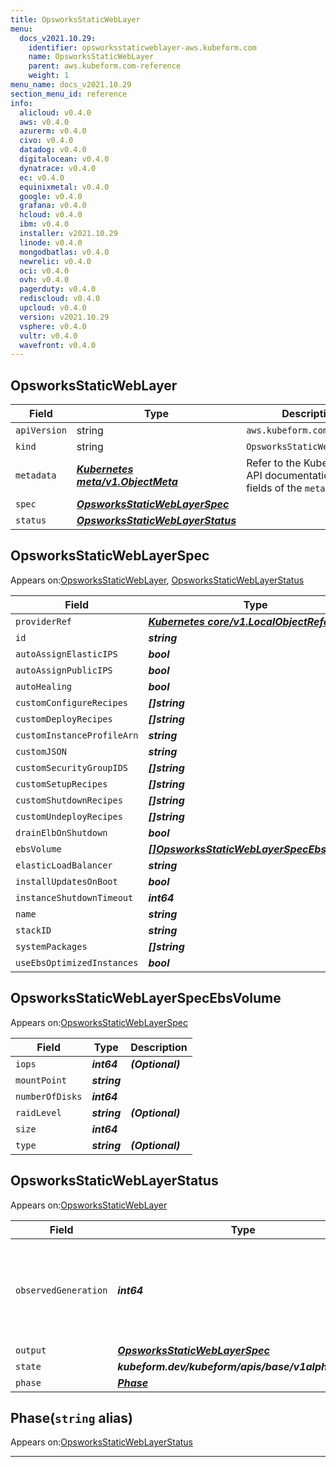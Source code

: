 ```yaml
---
title: OpsworksStaticWebLayer
menu:
  docs_v2021.10.29:
    identifier: opsworksstaticweblayer-aws.kubeform.com
    name: OpsworksStaticWebLayer
    parent: aws.kubeform.com-reference
    weight: 1
menu_name: docs_v2021.10.29
section_menu_id: reference
info:
  alicloud: v0.4.0
  aws: v0.4.0
  azurerm: v0.4.0
  civo: v0.4.0
  datadog: v0.4.0
  digitalocean: v0.4.0
  dynatrace: v0.4.0
  ec: v0.4.0
  equinixmetal: v0.4.0
  google: v0.4.0
  grafana: v0.4.0
  hcloud: v0.4.0
  ibm: v0.4.0
  installer: v2021.10.29
  linode: v0.4.0
  mongodbatlas: v0.4.0
  newrelic: v0.4.0
  oci: v0.4.0
  ovh: v0.4.0
  pagerduty: v0.4.0
  rediscloud: v0.4.0
  upcloud: v0.4.0
  version: v2021.10.29
  vsphere: v0.4.0
  vultr: v0.4.0
  wavefront: v0.4.0
---
```


## OpsworksStaticWebLayer
| Field | Type | Description |
| ------ | ----- | ----------- |
| `apiVersion` | string | `aws.kubeform.com/v1alpha1` |
|    `kind` | string | `OpsworksStaticWebLayer` |
| `metadata` | ***[Kubernetes meta/v1.ObjectMeta](https://v1-18.docs.kubernetes.io/docs/reference/generated/kubernetes-api/v1.18/#objectmeta-v1-meta)***|Refer to the Kubernetes API documentation for the fields of the `metadata` field.|
| `spec` | ***[OpsworksStaticWebLayerSpec](#opsworksstaticweblayerspec)***||
| `status` | ***[OpsworksStaticWebLayerStatus](#opsworksstaticweblayerstatus)***||
## OpsworksStaticWebLayerSpec

Appears on:[OpsworksStaticWebLayer](#opsworksstaticweblayer), [OpsworksStaticWebLayerStatus](#opsworksstaticweblayerstatus)

| Field | Type | Description |
| ------ | ----- | ----------- |
| `providerRef` | ***[Kubernetes core/v1.LocalObjectReference](https://v1-18.docs.kubernetes.io/docs/reference/generated/kubernetes-api/v1.18/#localobjectreference-v1-core)***||
| `id` | ***string***||
| `autoAssignElasticIPS` | ***bool***| ***(Optional)*** |
| `autoAssignPublicIPS` | ***bool***| ***(Optional)*** |
| `autoHealing` | ***bool***| ***(Optional)*** |
| `customConfigureRecipes` | ***[]string***| ***(Optional)*** |
| `customDeployRecipes` | ***[]string***| ***(Optional)*** |
| `customInstanceProfileArn` | ***string***| ***(Optional)*** |
| `customJSON` | ***string***| ***(Optional)*** |
| `customSecurityGroupIDS` | ***[]string***| ***(Optional)*** |
| `customSetupRecipes` | ***[]string***| ***(Optional)*** |
| `customShutdownRecipes` | ***[]string***| ***(Optional)*** |
| `customUndeployRecipes` | ***[]string***| ***(Optional)*** |
| `drainElbOnShutdown` | ***bool***| ***(Optional)*** |
| `ebsVolume` | ***[[]OpsworksStaticWebLayerSpecEbsVolume](#opsworksstaticweblayerspecebsvolume)***| ***(Optional)*** |
| `elasticLoadBalancer` | ***string***| ***(Optional)*** |
| `installUpdatesOnBoot` | ***bool***| ***(Optional)*** |
| `instanceShutdownTimeout` | ***int64***| ***(Optional)*** |
| `name` | ***string***| ***(Optional)*** |
| `stackID` | ***string***||
| `systemPackages` | ***[]string***| ***(Optional)*** |
| `useEbsOptimizedInstances` | ***bool***| ***(Optional)*** |
## OpsworksStaticWebLayerSpecEbsVolume

Appears on:[OpsworksStaticWebLayerSpec](#opsworksstaticweblayerspec)

| Field | Type | Description |
| ------ | ----- | ----------- |
| `iops` | ***int64***| ***(Optional)*** |
| `mountPoint` | ***string***||
| `numberOfDisks` | ***int64***||
| `raidLevel` | ***string***| ***(Optional)*** |
| `size` | ***int64***||
| `type` | ***string***| ***(Optional)*** |
## OpsworksStaticWebLayerStatus

Appears on:[OpsworksStaticWebLayer](#opsworksstaticweblayer)

| Field | Type | Description |
| ------ | ----- | ----------- |
| `observedGeneration` | ***int64***| ***(Optional)*** Resource generation, which is updated on mutation by the API Server.|
| `output` | ***[OpsworksStaticWebLayerSpec](#opsworksstaticweblayerspec)***| ***(Optional)*** |
| `state` | ***kubeform.dev/kubeform/apis/base/v1alpha1.State***| ***(Optional)*** |
| `phase` | ***[Phase](#phase)***| ***(Optional)*** |
## Phase(`string` alias)

Appears on:[OpsworksStaticWebLayerStatus](#opsworksstaticweblayerstatus)

---
